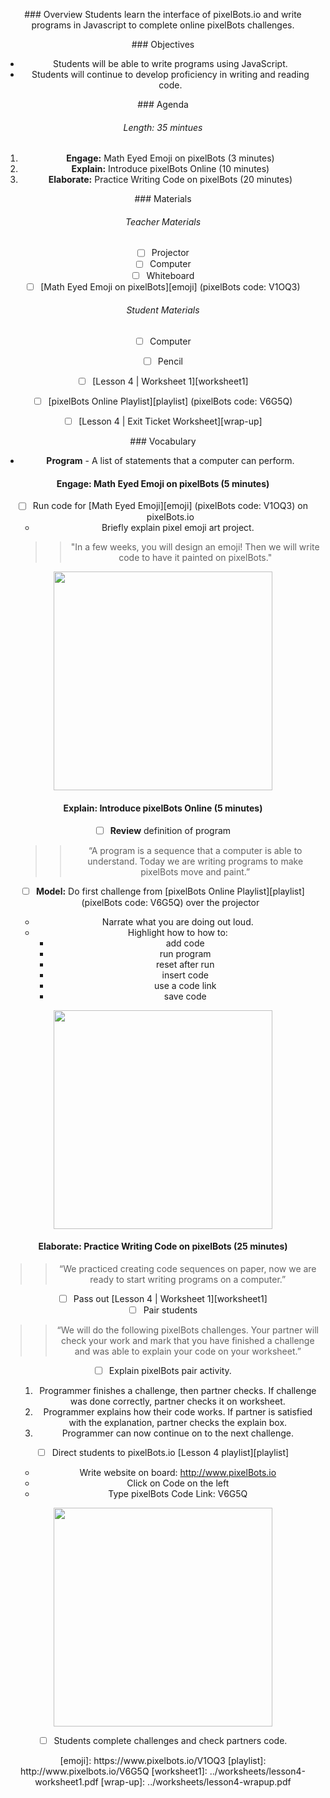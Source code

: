 <header title='pixelBots Online' subtitle='plugged'/>

<notable>

<iconp src='/icons/activity.png'>### Overview</iconp>
Students learn the interface of pixelBots.io and write programs in Javascript to complete online pixelBots challenges.

<iconp src='/icons/objectives.png'>### Objectives</iconp>
- Students will be able to write programs using JavaScript.
- Students will continue to develop proficiency in writing and reading code.

<iconp src='/icons/agenda.png'>### Agenda</iconp>
###### Length: 35 mintues

1. **Engage:** Math Eyed Emoji on pixelBots (3 minutes)
1. **Explain:** Introduce pixelBots Online (10 minutes)
1. **Elaborate:** Practice Writing Code on pixelBots (20 minutes)



<note>

<iconp src='/icons/materials.png'>### Materials</iconp>
###### Teacher Materials
- [ ] Projector
- [ ] Computer
- [ ] Whiteboard
- [ ] [Math Eyed Emoji on pixelBots][emoji] (pixelBots code: V1OQ3)

###### Student Materials
- [ ] Computer
- [ ] Pencil
- [ ] [Lesson 4 | Worksheet 1][worksheet1]
- [ ] [pixelBots Online Playlist][playlist] (pixelBots code: V6G5Q)
- [ ] [Lesson 4 | Exit Ticket Worksheet][wrap-up]


<iconp src='/icons/vocab.png'>### Vocabulary</iconp>
- **Program** - A list of statements that a computer can perform.
</note>

<pagebreak/>

#### Engage: Math Eyed Emoji on pixelBots (5 minutes)
- [ ] Run code for [Math Eyed Emoji][emoji] (pixelBots code: V1OQ3) on pixelBots.io
  - Briefly explain pixel emoji art project.
  >> "In a few weeks, you will design an emoji! Then we will write code to have it painted on pixelBots."

<note><img src="./images/engageL4.png" width="350"> </img></note>

#### Explain: Introduce pixelBots Online (5 minutes)

- [ ] **Review** definition of program
  >> “A program is a sequence that a computer is able to understand. Today we are writing programs to make pixelBots move and paint.”

- [ ] **Model:** Do first challenge from [pixelBots Online Playlist][playlist] (pixelBots code: V6G5Q) over the projector
  - Narrate what you are doing out loud.
  - Highlight how to how to:
    - add code
    - run program
    - reset after run
    - insert code
    - use a code link
    - save code
<note>
<img src="./images/explainL4.png" width="350"> </img>
</note>
<pagebreak/>

#### Elaborate: Practice Writing Code on pixelBots (25 minutes)
>>“We practiced creating code sequences on paper, now we are ready to start writing programs on a computer.”

- [ ] Pass out [Lesson 4 | Worksheet 1][worksheet1]
- [ ] Pair students

>>“We will do the following pixelBots challenges. Your partner will check your work and mark that you have finished a challenge and was able to explain your code on your worksheet.”

- [ ] Explain pixelBots pair activity.
  1. Programmer finishes a challenge, then partner checks. If challenge was done correctly, partner checks it on worksheet.
  1. Programmer explains how their code works. If partner is satisfied with the explanation, partner checks the explain box.
  1. Programmer can now continue on to the next challenge.

- [ ] Direct students to pixelBots.io [Lesson 4 playlist][playlist]
    - Write website on board: http://www.pixelBots.io
    - Click on Code on the left
    - Type pixelBots Code Link: V6G5Q

<note>
<img src="./images/elaborateL4.png" width="350"> </img>
</note>

- [ ] Students complete challenges and check partners code.



</notable>
[emoji]: https://www.pixelbots.io/V1OQ3
[playlist]: http://www.pixelbots.io/V6G5Q
[worksheet1]: ../worksheets/lesson4-worksheet1.pdf
[wrap-up]: ../worksheets/lesson4-wrapup.pdf
